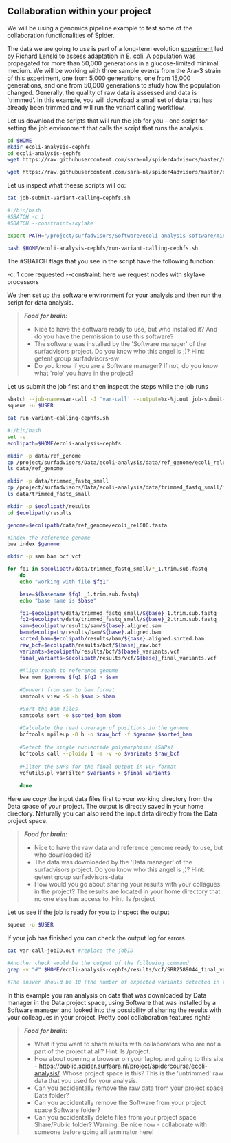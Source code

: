 ##  Collaboration within your project

We will be using a genomics pipeline example to test some of the collaboration functionalities of Spider. 

The data we are 
going to use is part of a long-term evolution [experiment](https://en.wikipedia.org/wiki/E._coli_long-term_evolution_experiment) led by Richard Lenski to assess adaptation in E. coli. A population was propagated for more than 50,000 generations in a glucose-limited minimal medium. We will be working with three sample events from the Ara-3 strain of this experiment, one from 5,000 generations, one from 15,000 generations, and one from 50,000 generations to study how the 
population changed. Generally, the quality of raw data is assessed and data is 'trimmed'. In this example, you will download 
a small set of data that has already been trimmed and will run the variant calling workflow.

Let us download the scripts that will run the job for you - one script for setting the job environment that calls the script that runs the analysis.

```sh
cd $HOME
mkdir ecoli-analysis-cephfs
cd ecoli-analysis-cephfs
wget https://raw.githubusercontent.com/sara-nl/spider4advisors/master/examples/job-submit-variant-calling-cephfs.sh

wget https://raw.githubusercontent.com/sara-nl/spider4advisors/master/examples/run-variant-calling-cephfs.sh
```
Let us inspect what theese scripts will do:

```sh
cat job-submit-variant-calling-cephfs.sh

#!/bin/bash
#SBATCH -c 1
#SBATCH --constraint=skylake

export PATH="/project/surfadvisors/Software/ecoli-analysis-software/miniconda2/bin:$PATH"

bash $HOME/ecoli-analysis-cephfs/run-variant-calling-cephfs.sh 
```

The #SBATCH flags that you see in the script have the following function:

-c: 1 core requested
--constraint: here we request nodes with skylake processors 

We then set up the software environment for your analysis and then run the script for data analysis.

> **_Food for brain:_**
>
> * Nice to have the software ready to use, but who installed it? And do you have the permission to use this software?
> * The software was installed by the 'Software manager' of the surfadvisors project. Do you know who this angel is ;)? Hint: getent group surfadvisors-sw
> * Do you know if you are a Software manager? If not, do you know what 'role' you have in the project?

Let us submit the job first and then inspect the steps while the job runs

```sh
sbatch --job-name=var-call -J 'var-call' --output=%x-%j.out job-submit-variant-calling-cephfs.sh
squeue -u $USER

cat run-variant-calling-cephfs.sh

#!/bin/bash
set -e
ecolipath=$HOME/ecoli-analysis-cephfs

mkdir -p data/ref_genome
cp /project/surfadvisors/Data/ecoli-analysis/data/ref_genome/ecoli_rel606.fasta data/ref_genome/
ls data/ref_genome

mkdir -p data/trimmed_fastq_small
cp /project/surfadvisors/Data/ecoli-analysis/data/trimmed_fastq_small/*fastq data/trimmed_fastq_small/
ls data/trimmed_fastq_small

mkdir -p $ecolipath/results
cd $ecolipath/results

genome=$ecolipath/data/ref_genome/ecoli_rel606.fasta

#index the reference genome
bwa index $genome        

mkdir -p sam bam bcf vcf

for fq1 in $ecolipath/data/trimmed_fastq_small/*_1.trim.sub.fastq
    do
    echo "working with file $fq1"

    base=$(basename $fq1 _1.trim.sub.fastq)
    echo "base name is $base"

    fq1=$ecolipath/data/trimmed_fastq_small/${base}_1.trim.sub.fastq
    fq2=$ecolipath/data/trimmed_fastq_small/${base}_2.trim.sub.fastq
    sam=$ecolipath/results/sam/${base}.aligned.sam
    bam=$ecolipath/results/bam/${base}.aligned.bam
    sorted_bam=$ecolipath/results/bam/${base}.aligned.sorted.bam
    raw_bcf=$ecolipath/results/bcf/${base}_raw.bcf
    variants=$ecolipath/results/bcf/${base}_variants.vcf
    final_variants=$ecolipath/results/vcf/${base}_final_variants.vcf 
    
    #Align reads to reference genome
    bwa mem $genome $fq1 $fq2 > $sam
    
    #Convert from sam to bam format
    samtools view -S -b $sam > $bam

    #Sort the bam files    
    samtools sort -o $sorted_bam $bam 
    
    #Calculate the read coverage of positions in the genome
    bcftools mpileup -O b -o $raw_bcf -f $genome $sorted_bam
    
    #Detect the single nucleotide polymorphisms (SNPs)
    bcftools call --ploidy 1 -m -v -o $variants $raw_bcf 
    
    #Filter the SNPs for the final output in VCF format
    vcfutils.pl varFilter $variants > $final_variants
   
    done
```
Here we copy the input data files first to your working directory from the Data space of your project. The output is directly saved in your home directory. Naturally you can also read the input data directly from the Data project space. 

> **_Food for brain:_**
>
> * Nice to have the raw data and reference genome ready to use, but who downloaded it? 
> * The data was downloaded by the 'Data manager' of the surfadvisors project. Do you know who this angel is ;)? Hint: getent group surfadvisors-data
> * How would you go about sharing your results with your collagues in the project? The results are located in your home directory that no one else has access to. Hint: ls /project

Let us see if the job is ready for you to inspect the output

```sh
squeue -u $USER
```

If your job has finished you can check the output log for errors

```sh
cat var-call-jobID.out #replace the jobID

#Another check would be the output of the following command
grep -v "#" $HOME/ecoli-analysis-cephfs/results/vcf/SRR2589044_final_variants.vcf | wc -l

#The answer should be 10 (the number of expected variants detected in this population)
```

In this example you ran analysis on data that was downloaded by Data manager in the Data project space, using Software that was installed by a Software manager and looked into the possibility of sharing the results with your colleagues in your project. Pretty cool collaboration features right? 

> **_Food for brain:_**
>
> * What if you want to share results with collaborators who are not a part of the project at all? Hint: ls /project. 
> * How about opening a browser on your laptop and going to this site -  https://public.spider.surfsara.nl/project/spidercourse/ecoli-analysis/.  Whose project space is this? This is the 'untrimmed' raw data that you used for your analysis.
> * Can you accidentally remove the raw data from your project space Data folder?
> * Can you accidentally remove the Software from your project space Software folder?
> * Can you accidentally delete files from your project space Share/Public folder? Warning: Be nice now - collaborate with someone before going all terminator here!




